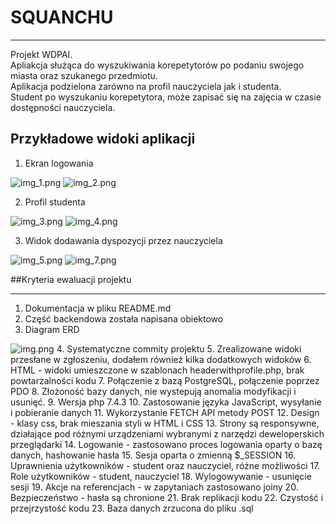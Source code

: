 # SQUANCHU
***
Projekt WDPAI.  
Apliakcja służąca do wyszukiwania korepetytorów po podaniu swojego miasta oraz szukanego przedmiotu.  
Aplikacja podzielona zarówno na profil nauczyciela jak i studenta.  
Student po wyszukaniu korepetytora, może zapisać się na zajęcia w czasie dostępności nauczyciela.

## Przykładowe widoki aplikacji
1. Ekran logowania

![img_1.png](screens/img_1.png)
![img_2.png](screens/img_2.png)

2. Profil studenta

![img_3.png](screens/img_3.png)
![img_4.png](screens/img_4.png)

3. Widok dodawania dyspozycji przez nauczyciela

![img_5.png](screens/img_5.png)
![img_7.png](screens/img_7.png)

##Kryteria ewaluacji projektu
***
1. Dokumentacja w pliku README.md
2. Część backendowa została napisana obiektowo
3. Diagram ERD

![img.png](screens/ERD.png)
4. Systematyczne commity projektu
5. Zrealizowane widoki przesłane w zgłoszeniu, dodałem również kilka dodatkowych widoków 
6. HTML - widoki umieszczone w szablonach headerwithprofile.php, brak powtarzalności kodu
7. Połączenie z bazą PostgreSQL, połączenie poprzez PDO
8. Złożoność bazy danych, nie wystepują anomalia modyfikacji i usunięć.
9. Wersja php 7.4.3
10. Zastosowanie języka JavaScript, wysyłanie i pobieranie danych
11. Wykorzystanie FETCH API metody POST
12. Design - klasy css, brak mieszania styli w HTML i CSS
13. Strony są responsywne, działające pod różnymi urządzeniami wybranymi z narzędzi deweloperskich przeglądarki
14. Logowanie - zastosowano proces logowania oparty o bazę danych, hashowanie hasła
15. Sesja oparta o zmienną $_SESSION
16. Uprawnienia użytkowników - student oraz nauczyciel, różne możliwości
17. Role użytkowników - student, nauczyciel
18. Wylogowywanie - usunięcie sesji
19. Akcje na referencjach - w zapytaniach zastosowano joiny
20. Bezpieczeństwo - hasła są chronione
21. Brak replikacji kodu
22. Czystość i przejrzystość kodu
23. Baza danych zrzucona do pliku .sql
